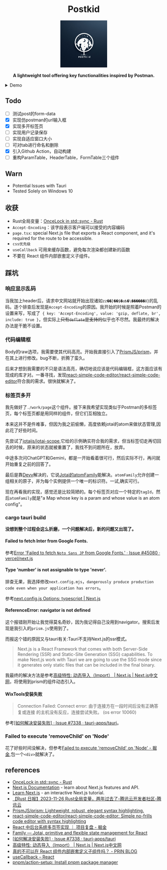 <div align = "center">
<h1>Postkid</h1>
<img width="150" heigth="150" src="src-tauri\icons\icon.png">

<b>A lightweight tool offering key functionalities inspired by Postman.</b>

</div>

<details>
<summary>Demo</summary>
<img src="./doc/demo1.jpg">
</details>

## Todo
- [ ] 测试post的form-data
- [x] 实现仿postman的url输入框
- [x] 实现多开标签页
- [ ] 实现用户记录保存
- [ ] 实现自适应窗口大小
- [ ] 可对tab进行命名和删除
- [x] 引入Github Action，自动构建
- [ ] 重构ParamTable，HeaderTable，FormTable三个组件

## Warn 
- Potential Issues with Tauri
- Tested Solely on Windows 10

## 收获
- Rust全局变量：[OnceLock in std::sync - Rust](https://doc.rust-lang.org/std/sync/struct.OnceLock.html)
- `Accept-Encoding`：该字段表示客户端可以接受的内容编码
- `page.tsx`: special Next.js file that exports a React component, and it's required for the route to be accessible. 
- `css优先级`
- `useCallback` 可用来缓存函数，避免每次渲染都创建新的函数
- 不要在 React 组件内部嵌套定义子组件。

## 踩坑
### 响应显示乱码
当我加上header后，请求中文网站就开始出现诸如`zz��}��$�u߿�\������U}`的乱码。逐个排查后发现是`Accept-Encoding`的原因。我开始的时候是照着Postman的设置来写，写成了` { key: 'Accept-Encoding', value: 'gzip, deflate, br', include: true }`，但实际上~~只有`deflate`是支持的~~似乎也不尽然。我最终的解决办法是干脆不设置。

### 代码编辑框
Body的raw选项，我需要使其代码高亮。开始我直接引入了[PrismJS/prism](https://github.com/PrismJS/prism/)，并在其上进行修改。bug不断，折腾了蛮久。

后来才想到我需要的不只是语法高亮，确切地说应该是代码编辑框，这方面应该有现成的库才对。一番寻找，发现[react-simple-code-editor/react-simple-code-editor](https://github.com/react-simple-code-editor/react-simple-code-editor)符合我的需求。很快就解决了。

### 标签页多开
我先做好了`./work/page`这个组件。接下来我希望实现类似于Postman的多标签页，每个标签页都是用同样的组件，但它们互相独立。

本来这并不是件难事，但因为我之前偷懒，高度依赖jotai的atom来做状态管理,因此花了好些时间。

先尝试了[jotaijs/jotai-scope](https://github.com/jotaijs/jotai-scope),它给的示例确实符合我的需求，但当标签切走再切回去的时候，原来的状态就被重置了，我找不到问题所在，放弃。

中途多次问ChatGPT和Gemini，都是一开始看着很可行，然后实际不行，再问就开始重复之前的回答了。

最后是靠[Devv](https://devv.ai/zh)解决的，它说[Jotai的atomFamily](https://jotai.org/docs/utilities/family)能解决。`atomFamily`允许创建一组相关的原子，并为每个实例提供一个唯一的标识符。一试,确实可行。

现在再看我的实现，感觉还是比较简陋的。每个标签页对应一个特定的`tagId`，然后`atomFamily`就是"a Map whose key is a param and whose value is an atom config"。

### cargo tauri build
**没想到整个过程会这么折磨，一个问题解决后，新的问题又出现了。**

#### Failed to fetch Inter from Google Fonts.
参考[Error 'Failed to fetch `Noto Sans JP` from Google Fonts.' · Issue #45080 · vercel/next.js](https://github.com/vercel/next.js/issues/45080#issuecomment-1680665108)

#### Type 'number' is not assignable to type 'never'.
排查无果，我选择修改`next.config.mjs`，`dangerously produce production code even when your application has errors`。

参考[next.config.js Options: typescript | Next.js](https://nextjs.org/docs/app/api-reference/next-config-js/typescript)

#### ReferenceError: navigator is not defined
这个报错刚开始让我觉得莫名奇妙，因为我记得自己没用到navigator。搜索后发现是我引入的`prism.js`使用到了。

而报这个错的原因又与tauri有关:Tauri不支持Next.js的ssr模式。
>Next.js is a React Framework that comes with both Server-Side Rendering (SSR) and Static-Site Generation (SSG) capabilities. To make Next.js work with Tauri we are going to use the SSG mode since it generates only static files that can be included in the final binary.

我最终的解决方法是参考[高级特性: 动态导入（Import） | Next.js | Next.js中文网](https://www.nextjs.cn/docs/advanced-features/dynamic-import)，将使用到prism的组件动态引入。

#### WixTools安装失败
> Connection Failed: Connect error: 由于连接方在一段时间后没有正确答复或连接 的主机没有反应，连接尝试失败。 (os error 10060)

参考[[如何解决安装失败] · Issue #7338 · tauri-apps/tauri](https://github.com/tauri-apps/tauri/issues/7338#issuecomment-1923680714)。

### Failed to execute 'removeChild' on 'Node'
花了好些时间没解决，但参考[Failed to execute 'removeChild' on 'Node' - 掘金](https://juejin.cn/post/6938321875298680845),包一个`<div>`就解决了。

## references
- [OnceLock in std::sync - Rust](https://doc.rust-lang.org/std/sync/struct.OnceLock.html)
- [Next.js Documentation](https://nextjs.org/docs) - learn about Next.js features and API.
- [Learn Next.js](https://nextjs.org/learn) - an interactive Next.js tutorial.
- [【Rust 日报】2023-11-26 Rust全局变量，两年过去了-腾讯云开发者社区-腾讯云](https://cloud.tencent.com/developer/article/2364764?areaId=106001)
- [PrismJS/prism: Lightweight, robust, elegant syntax highlighting.](https://github.com/PrismJS/prism/)
- [react-simple-code-editor/react-simple-code-editor: Simple no-frills code editor with syntax highlighting](https://github.com/react-simple-code-editor/react-simple-code-editor)
- [React 中后台系统多页签实现 ｜ 项目复盘 - 掘金](https://juejin.cn/post/6941683774153293837)
- [Family — Jotai, primitive and flexible state management for React](https://jotai.org/docs/utilities/family)
- [[如何解决安装失败] · Issue #7338 · tauri-apps/tauri](https://github.com/tauri-apps/tauri/issues/7338#issuecomment-1923680714)
- [高级特性: 动态导入（Import） | Next.js | Next.js中文网](https://www.nextjs.cn/docs/advanced-features/dynamic-import)
- [真的不可以在 React 组件内部嵌套定义子组件吗？ - PRIN BLOG](https://prin.pw/react-unstable-nested-components/)
- [useCallback – React](https://react.dev/reference/react/useCallback)
- [pnpm/action-setup: Install pnpm package manager](https://github.com/pnpm/action-setup)